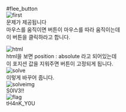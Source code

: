 #flee_button  
![first](http://sori.gq/writeup/wargame/flee_button/first.PNG)  
문제가 제공됩니다  
마우스를 움직이면 버튼이 마우스를 따라 움직이는데  
이 버튼을 클릭하라고 합니다.  

![html](http://sori.gq/writeup/wargame/flee_button/html.PNG)  
html을 보면 position : absolute 라고 되어있는데  
이 포지션 값을 지워주면 버튼이 고정되게 됩니다.  
![solve](http://sori.gq/writeup/wargame/flee_button/solve.PNG)  
이렇게 바꾸어 줍니다.  
![solveimg](http://sori.gq/writeup/wargame/flee_button/solveimg.PNG)  
S0lV3!!  
![flag](http://sori.gq/writeup/wargame/flee_button/flag.PNG)  
tH4nK_Y0U  

